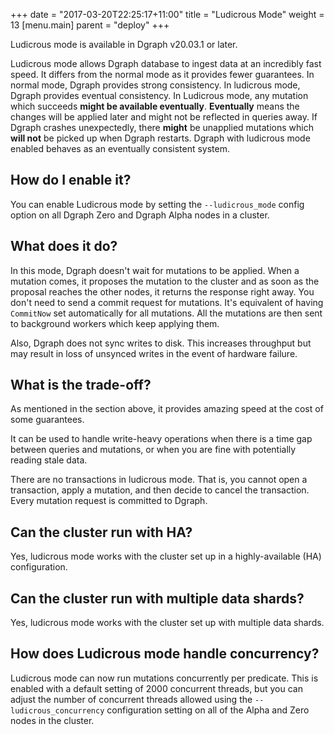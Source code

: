 +++
date = "2017-03-20T22:25:17+11:00"
title = "Ludicrous Mode"
weight = 13
[menu.main]
    parent = "deploy"
+++

Ludicrous mode is available in Dgraph v20.03.1 or later.

Ludicrous mode allows Dgraph database to ingest data at an incredibly fast speed. It differs from the normal mode as it provides fewer guarantees. In normal mode, Dgraph provides strong consistency. In ludicrous mode, Dgraph provides eventual consistency. In Ludicrous mode, any mutation which succeeds **might be available eventually**. **Eventually** means the changes will be applied later and might not be reflected in queries away. If Dgraph crashes unexpectedly, there **might** be unapplied mutations which **will not** be picked up when Dgraph restarts. Dgraph with ludicrous mode enabled behaves as an eventually consistent system.


## How do I enable it?

You can enable Ludicrous mode by setting the `--ludicrous_mode` config option on all Dgraph Zero and Dgraph Alpha nodes in a cluster.


## What does it do?

In this mode, Dgraph doesn't wait for mutations to be applied. When a mutation comes, it proposes the mutation to the cluster and as soon as the proposal reaches the other nodes, it returns the response right away. You don't need to send a commit request for mutations. It's equivalent of having `CommitNow` set automatically for all mutations. All the mutations are then sent to background workers which keep applying them.

Also, Dgraph does not sync writes to disk. This increases throughput but may result in loss of unsynced writes in the event of hardware failure.


## What is the trade-off?

As mentioned in the section above, it provides amazing speed at the cost of some guarantees.

It can be used to handle write-heavy operations when there is a time gap between queries and mutations, or when you are fine with potentially reading stale data.

There are no transactions in ludicrous mode. That is, you cannot open a transaction, apply a mutation, and then decide to cancel the transaction. Every mutation request is committed to Dgraph.

## Can the cluster run with HA?

Yes, ludicrous mode works with the cluster set up in a highly-available (HA) configuration.

## Can the cluster run with multiple data shards?

Yes, ludicrous mode works with the cluster set up with multiple data shards.

## How does Ludicrous mode handle concurrency?

Ludicrous mode can now run mutations concurrently per predicate. This is enabled
with a default setting of 2000 concurrent threads, but you can adjust the number
of concurrent threads allowed using the `--ludicrous_concurrency` configuration
setting on all of the Alpha and Zero nodes in the cluster.
